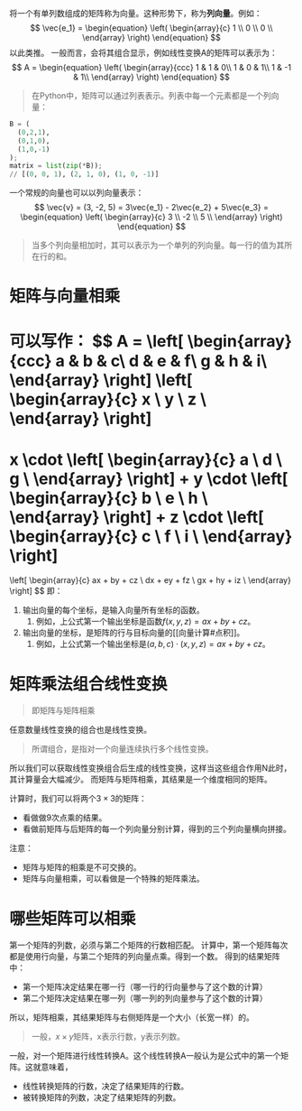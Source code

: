 将一个有单列数组成的矩阵称为向量。这种形势下，称为**列向量**。例如：
$$
\vec{e_1} = 
\begin{equation}
\left(
	\begin{array}{c}
	1 \\
	0 \\
	0 \\
	\end{array}
\right) 
\end{equation}
$$
以此类推。
一般而言，会将其组合显示，例如线性变换A的矩阵可以表示为：
$$
A = 
\begin{equation}
\left(
	\begin{array}{ccc}
	1 & 1 & 0\\
	1 & 0 & 1\\
	1 & -1 & 1\\
	\end{array}
\right) 
\end{equation}
$$

> 在Python中，矩阵可以通过列表表示。列表中每一个元素都是一个列向量：

```python
B = (
  (0,2,1),
  (0,1,0),
  (1,0,-1)
);
matrix = list(zip(*B));
// [(0, 0, 1), (2, 1, 0), (1, 0, -1)]
```

一个常规的向量也可以以列向量表示：
$$
\vec{v} = (3, -2, 5) = 3\vec{e_1} - 2\vec{e_2} + 5\vec{e_3} = 
\begin{equation}
\left(
	\begin{array}{c}
	3 \\
	-2 \\
	5 \\
	\end{array}
\right) 
\end{equation}
$$
> 当多个列向量相加时，其可以表示为一个单列的列向量。每一行的值为其所在行的和。

# 矩阵与向量相乘
可以写作：
$$
A = 
\left[
	\begin{array}{ccc}
	a & b & c\\
	d & e & f\\
	g & h & i\\
	\end{array}
\right] 
\left[
	\begin{array}{c}
	x \\
	y \\
	z \\
	\end{array}
\right]
=
x \cdot 
\left[
	\begin{array}{c}
	a \\
	d \\
	g \\
	\end{array}
\right]
+
y \cdot 
\left[
	\begin{array}{c}
	b \\
	e \\
	h \\
	\end{array}
\right]
+
z \cdot 
\left[
	\begin{array}{c}
	c \\
	f \\
	i \\
	\end{array}
\right]
=
\left[
	\begin{array}{c}
	ax + by + cz \\
	dx + ey + fz \\
	gx + hy + iz \\
	\end{array}
\right]
$$
即：
1. 输出向量的每个坐标，是输入向量所有坐标的函数。
	1. 例如，上公式第一个输出坐标是函数$f(x,y,z) = ax + by + cz$。
2. 输出向量的坐标，是矩阵的行与目标向量的[[向量计算#点积]]。
	1. 例如，上公式第一个输出坐标是$(a, b, c) \cdot (x, y, z) = ax + by + cz$。

# 矩阵乘法组合线性变换
> 即矩阵与矩阵相乘

任意数量线性变换的组合也是线性变换。
> 所谓组合，是指对一个向量连续执行多个线性变换。

所以我们可以获取线性变换组合后生成的线性变换，这样当这些组合作用N此时，其计算量会大幅减少。
而矩阵与矩阵相乘，其结果是一个维度相同的矩阵。

计算时，我们可以将两个$3 \times 3$的矩阵：
- 看做做9次点乘的结果。
- 看做前矩阵与后矩阵的每一个列向量分别计算，得到的三个列向量横向拼接。

注意：
- 矩阵与矩阵的相乘是不可交换的。
- 矩阵与向量相乘，可以看做是一个特殊的矩阵乘法。

# 哪些矩阵可以相乘

第一个矩阵的列数，必须与第二个矩阵的行数相匹配。
计算中，第一个矩阵每次都是使用行向量，与第二个矩阵的列向量点乘。得到一个数。
得到的结果矩阵中：
- 第一个矩阵决定结果在哪一行（哪一行的行向量参与了这个数的计算）
- 第二个矩阵决定结果在哪一列（哪一列的列向量参与了这个数的计算）

所以，矩阵相乘，其结果矩阵与右侧矩阵是一个大小（长宽一样）的。

> 一般，$x \times y$矩阵，x表示行数，y表示列数。

一般，对一个矩阵进行线性转换A。这个线性转换A一般认为是公式中的第一个矩阵。这就意味着，
- 线性转换矩阵的行数，决定了结果矩阵的行数。
- 被转换矩阵的列数，决定了结果矩阵的列数。